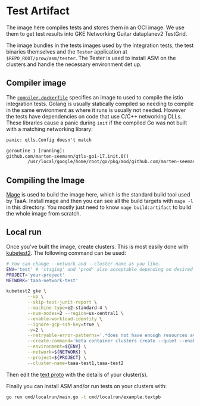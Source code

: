 # Test Artifact

The image here compiles tests and stores them in an OCI image. We use
them to get test results into GKE Networking Guitar dataplanev2 TestGrid.

The image bundles in the tests images used by the integration tests,
the test binaries themselves and the `Tester` application at
`$REPO_ROOT/prow/asm/tester`. The Tester is used to install ASM on the
clusters and handle the necessary environment det up.

## Compiler image

The [`compiler.dockerfile`](compiler.dockerfile) specifies an image to
used to compile the istio integration tests. Golang is usually statically
compiled so needing to compile in the same environment as where it runs is
usually not needed. However the tests have dependencies on code that use
C/C++ networking DLLs. These libraries cause a panic during `init` if the
compiled Go was not built with a matching networking library:

``` txt
panic: qtls.Config doesn't match

goroutine 1 [running]:
github.com/marten-seemann/qtls-go1-17.init.0()
        /usr/local/google/home/root/go/pkg/mod/github.com/marten-seemann/qtls-go1-17@v0.1.0-rc.1/unsafe.go:20 +0x185
```

## Compiling the Image

[Mage](https://magefile.org/) is used to build the image here, which is the
standard build tool used by TaaA. Install mage and then you can see all the
build targets with `mage -l` in this directory. You mostly just need to know
`mage build:artifact` to build the whole image from scratch.

## Local run

Once you've built the image, create clusters. This is most easily done with
[kubetest2](http://go/kubetest2#installation). The following command can be
used:

``` bash
# You can change --network and --cluster-name as you like.
ENV='test' # 'staging' and 'prod' also acceptable depending on desired endpoint.
PROJECT='your-project'
NETWORK='taaa-network-test'

kubetest2 gke \
        --up \
        --skip-test-junit-report \
        --machine-type=e2-standard-4 \
        --num-nodes=2 --region=us-central1 \
        --enable-workload-identity \
        --ignore-gcp-ssh-key=true \
        -v=2 \
        --retryable-error-patterns='.*does not have enough resources available to fulfill.*,.*only \d+ nodes out of \d+ have registered; this is likely due to Nodes failing to start correctly.*,.*All cluster resources were brought up.+ but: component .+ from endpoint .+ is unhealthy.*' \
        --create-command='beta container clusters create --quiet --enable-network-policy' \
        --environment=${ENV} \
        --network=${NETWORK} \
        --project=${PROJECT} \
        --cluster-name=taaa-test1,taaa-test2
```

Then edit the [text proto](cmd/localrun/example.textpb) with the details of
your cluster(s).

Finally you can install ASM and/or run tests on your clusters with:

``` bash
go run cmd/localrun/main.go -t cmd/localrun/example.textpb
```
